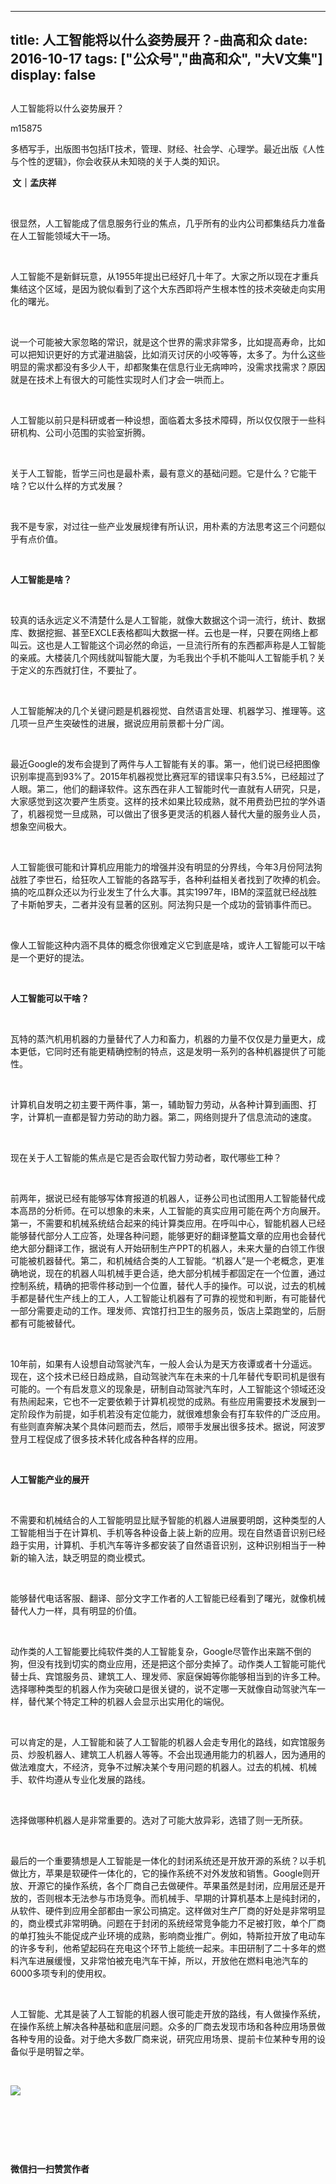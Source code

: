 
---
title:   人工智能将以什么姿势展开？-曲高和众
date: 2016-10-17
tags: ["公众号","曲高和众", "大V文集"]
display: false
---


## 



人工智能将以什么姿势展开？




m15875




多栖写手，出版图书包括IT技术，管理、财经、社会学、心理学。最近出版《人性与个性的逻辑》，你会收获从未知晓的关于人类的知识。


**&nbsp;文｜孟庆祥**

&nbsp;

很显然，人工智能成了信息服务行业的焦点，几乎所有的业内公司都集结兵力准备在人工智能领域大干一场。

&nbsp;

人工智能不是新鲜玩意，从1955年提出已经好几十年了。大家之所以现在才重兵集结这个区域，是因为貌似看到了这个大东西即将产生根本性的技术突破走向实用化的曙光。

&nbsp;

说一个可能被大家忽略的常识，就是这个世界的需求非常多，比如提高寿命，比如可以把知识更好的方式灌进脑袋，比如消灭讨厌的小咬等等，太多了。为什么这些明显的需求都没有多少人干，却都聚集在信息行业无病呻吟，没需求找需求？原因就是在技术上有很大的可能性实现时人们才会一哄而上。

&nbsp;

人工智能以前只是科研或者一种设想，面临着太多技术障碍，所以仅仅限于一些科研机构、公司小范围的实验室折腾。

&nbsp;

关于人工智能，哲学三问也是最朴素，最有意义的基础问题。它是什么？它能干啥？它以什么样的方式发展？

&nbsp;

我不是专家，对过往一些产业发展规律有所认识，用朴素的方法思考这三个问题似乎有点价值。

&nbsp;

**人工智能是啥？**

&nbsp;

较真的话永远定义不清楚什么是人工智能，就像大数据这个词一流行，统计、数据库、数据挖掘、甚至EXCLE表格都叫大数据一样。云也是一样，只要在网络上都叫云。这也是人工智能这个词必然的命运，一旦流行所有的东西都声称是人工智能的亲戚。大楼装几个网线就叫智能大厦，为毛我出个手机不能叫人工智能手机？关于定义的东西就打住，不要扯了。

&nbsp;

人工智能解决的几个关键问题是机器视觉、自然语言处理、机器学习、推理等。这几项一旦产生突破性的进展，据说应用前景都十分广阔。

&nbsp;

最近Google的发布会提到了两件与人工智能有关的事。第一，他们说已经把图像识别率提高到93%了。2015年机器视觉比赛冠军的错误率只有3.5%，已经超过了人眼。第二，他们的翻译软件。这东西在非人工智能时代一直就有人研究，只是，大家感觉到这次要产生质变。这样的技术如果比较成熟，就不用费劲巴拉的学外语了，机器视觉一旦成熟，可以做出了很多更灵活的机器人替代大量的服务业人员，想象空间极大。

&nbsp;

人工智能很可能和计算机应用能力的增强并没有明显的分界线，今年3月份阿法狗战胜了李世石，给狂吹人工智能的各路写手，各种利益相关者找到了吹捧的机会。搞的吃瓜群众还以为行业发生了什么大事。其实1997年，IBM的深蓝就已经战胜了卡斯帕罗夫，二者并没有显著的区别。阿法狗只是一个成功的营销事件而已。

&nbsp;

像人工智能这种内涵不具体的概念你很难定义它到底是啥，或许人工智能可以干啥是一个更好的提法。

&nbsp;

**人工智能可以干啥？**

&nbsp;

瓦特的蒸汽机用机器的力量替代了人力和畜力，机器的力量不仅仅是力量更大，成本更低，它同时还有能更精确控制的特点，这是发明一系列的各种机器提供了可能性。

&nbsp;

计算机自发明之初主要干两件事，第一，辅助智力劳动，从各种计算到画图、打字，计算机一直都是智力劳动的助力器。第二，网络则提升了信息流动的速度。

&nbsp;

现在关于人工智能的焦点是它是否会取代智力劳动者，取代哪些工种？

&nbsp;

前两年，据说已经有能够写体育报道的机器人，证券公司也试图用人工智能替代成本高昂的分析师。在可以想象的未来，人工智能的真实应用可能在两个方向展开。第一，不需要和机械系统结合起来的纯计算类应用。在呼叫中心，智能机器人已经能够替代部分人工应答，处理各种问题，能够更好的翻译整篇文章的应用也会替代绝大部分翻译工作，据说有人开始研制生产PPT的机器人，未来大量的白领工作很可能被机器替代。第二，和机械结合类的人工智能。“机器人”是一个老概念，更准确地说，现在的机器人叫机械手更合适，绝大部分机械手都固定在一个位置，通过控制系统，精确的把零件移动到一个位置，替代人手的操作。可以说，过去的机械手都是替代生产线上的工人，人工智能让机器有了可靠的视觉和判断，有可能替代一部分需要走动的工作。理发师、宾馆打扫卫生的服务员，饭店上菜跑堂的，后厨都有可能被替代。

&nbsp;

10年前，如果有人设想自动驾驶汽车，一般人会认为是天方夜谭或者十分遥远。现在，这个技术已经日趋成熟，自动驾驶汽车在未来的十几年替代专职司机是很有可能的。一个有启发意义的现象是，研制自动驾驶汽车时，人工智能这个领域还没有热闹起来，它也不一定要依赖于计算机视觉的成熟。有些应用需要技术发展到一定阶段作为前提，如手机若没有定位能力，就很难想象会有打车软件的广泛应用。有些则直奔解决某个具体问题而去，然后，顺带手发展出很多技术。据说，阿波罗登月工程促成了很多技术转化成各种各样的应用。

&nbsp;

**人工智能产业的展开**

&nbsp;

不需要和机械结合的人工智能明显比赋予智能的机器人进展要明朗，这种类型的人工智能相当于在计算机、手机等各种设备上装上新的应用。现在自然语音识别已经趋于实用，计算机、手机汽车等许多都安装了自然语音识别，这种识别相当于一种新的输入法，缺乏明显的商业模式。

&nbsp;

能够替代电话客服、翻译、部分文字工作者的人工智能已经看到了曙光，就像机械替代人力一样，具有明显的价值。

&nbsp;

动作类的人工智能要比纯软件类的人工智能复杂，Google尽管作出来踹不倒的狗，但没有找到切实的商业应用，还是把这个部分卖掉了。动作类人工智能可能代替士兵、宾馆服务员、建筑工人、理发师、家庭保姆等你能够相当到的许多工种。选择哪种类型的机器人作为突破口是很关键的，说不定哪一天就像自动驾驶汽车一样，替代某个特定工种的机器人会显示出实用化的端倪。

&nbsp;

可以肯定的是，人工智能和装了人工智能的机器人会走专用化的路线，如宾馆服务员、炒股机器人、建筑工人机器人等等。不会出现通用能力的机器人，因为通用的做法难度大，不经济，竞争不过解决某个专用问题的机器人。过去的机械、机械手、软件均遵从专业化发展的路线。

&nbsp;

选择做哪种机器人是非常重要的。选对了可能大放异彩，选错了则一无所获。

&nbsp;

最后的一个重要猜想是人工智能是一体化的封闭系统还是开放开源的系统？以手机做比方，苹果是软硬件一体化的，它的操作系统不对外发放和销售。Google则开放、开源它的操作系统，各个厂商自己去做硬件。苹果虽然是封闭，应用层还是开放的，否则根本无法参与市场竞争。而机械手、早期的计算机基本上是纯封闭的，从软件、硬件到应用全部都由一家公司搞定。这样做对生产厂商的好处是非常明显的，商业模式非常明确。问题在于封闭的系统经常竞争能力不足被打败，单个厂商的单打独头不能促成产业环境的成熟，影响商业推广。例如，特斯拉开放了电动车的许多专利，他希望起码在充电这个环节上能统一起来。丰田研制了二十多年的燃料汽车进展缓慢，又非常怕被充电汽车干掉，所以，开放他在燃料电池汽车的6000多项专利的使用权。

&nbsp;

人工智能、尤其是装了人工智能的机器人很可能走开放的路线，有人做操作系统，在操作系统上解决各种基础和底层问题。众多的厂商去发现市场和各种应用场景做各种专用的设备。对于绝大多数厂商来说，研究应用场景、提前卡位某种专用的设备似乎是明智之举。

&nbsp;

<img data-s="300,640" data-type="jpeg" src="http://mmbiz.qpic.cn/mmbiz/fxGMiaL5Zj1gAtMBdoRAfrkfBNF0WEAG9elY136EMERA8zleoqyibsc68mLpoiagDqkzcRhEo0psRuCqoQbcWg52w/0?wx_fmt=jpeg" data-ratio="1" data-w="430"/>

&nbsp;

&nbsp;

&nbsp;




**微信扫一扫赞赏作者**













